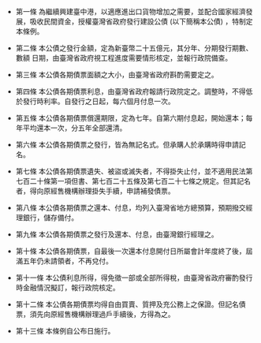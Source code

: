 * 第一條 為繼續興建臺中港，以適應進出口貨物增加之需要，並配合國家經濟發展，吸收民間資金，授權臺灣省政府發行建設公債 (以下簡稱本公債) ，特制定本條例。

* 第二條 本公債之發行金額，定為新臺幣二十五億元，其分年、分期發行期數、數額 日期，由臺灣省政府視工程進度需要情形核定，並報行政院備查。

* 第三條 本公債各期債票面額之大小，由臺灣省政府斟酌需要定之。

* 第四條 本公債各期債票利息，由臺灣省政府報請行政院定之。調整時，不得低於發行時利率。自發行之日起，每六個月付息一次。

* 第五條 本公債各期債票償還期限，定為七年。自第六期付息起，開始還本；每年平均還本一次，分五年全部還清。

* 第六條 本公債各期債票之發行，皆為無記名式。但承購人於承購時得申請記名。

* 第七條 本公債各期債票遺失、被盜或滅失者，不得掛失止付，並不適用民法第七百二十條第一項但書、第七百二十五條及第七百二十七條之規定。但其記名者，得向原經售機構辦理掛失手續，申請補發債票。

* 第八條 本公債各期債票之還本、付息，均列入臺灣省地方總預算，預期撥交經理銀行，儲存備付。

* 第九條 本公債各期債票之發行及還本、付息，由臺灣銀行經理之。

* 第十條 本公債各期債票，自最後一次還本付息開付日所屬會計年度終了後，屆滿五年仍未請領者，不再兌付。

* 第十一條 本公債利息所得，得免徵一部或全部所得稅，由臺灣省政府審酌發行時金融情況擬訂，報行政院核定。

* 第十二條 本公債各期債票均得自由買賣、質押及充公務上之保證。但記名債票，須先向原經售機構辦理過戶手續後，方得為之。

* 第十三條 本條例自公布日施行。

